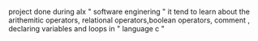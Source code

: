 project done during alx " software enginering " it tend to learn about the arithemitic operators, relational operators,boolean operators, comment , declaring variables and loops in " language c "
